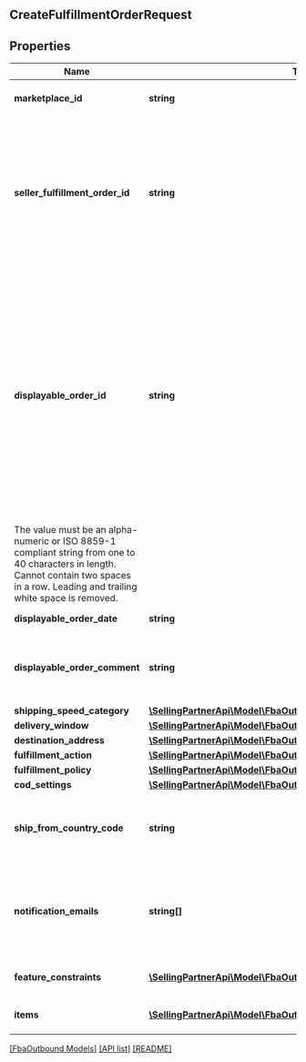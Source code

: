 ## CreateFulfillmentOrderRequest

## Properties

Name | Type | Description | Notes
------------ | ------------- | ------------- | -------------
**marketplace_id** | **string** | The marketplace the fulfillment order is placed against. | [optional]
**seller_fulfillment_order_id** | **string** | A fulfillment order identifier that the seller creates to track their fulfillment order. The SellerFulfillmentOrderId must be unique for each fulfillment order that a seller creates. If the seller&#39;s system already creates unique order identifiers, then these might be good values for them to use. |
**displayable_order_id** | **string** | A fulfillment order identifier that the seller creates. This value displays as the order identifier in recipient-facing materials such as the outbound shipment packing slip. The value of DisplayableOrderId should match the order identifier that the seller provides to the recipient. The seller can use the SellerFulfillmentOrderId for this value or they can specify an alternate value if they want the recipient to reference an alternate order identifier.
The value must be an alpha-numeric or ISO 8859-1 compliant string from one to 40 characters in length. Cannot contain two spaces in a row. Leading and trailing white space is removed. |
**displayable_order_date** | **string** | A datetime string in ISO 8601 format. |
**displayable_order_comment** | **string** | Order-specific text that appears in recipient-facing materials such as the outbound shipment packing slip. |
**shipping_speed_category** | [**\SellingPartnerApi\Model\FbaOutbound\ShippingSpeedCategory**](ShippingSpeedCategory.md) |  |
**delivery_window** | [**\SellingPartnerApi\Model\FbaOutbound\DeliveryWindow**](DeliveryWindow.md) |  | [optional]
**destination_address** | [**\SellingPartnerApi\Model\FbaOutbound\Address**](Address.md) |  |
**fulfillment_action** | [**\SellingPartnerApi\Model\FbaOutbound\FulfillmentAction**](FulfillmentAction.md) |  | [optional]
**fulfillment_policy** | [**\SellingPartnerApi\Model\FbaOutbound\FulfillmentPolicy**](FulfillmentPolicy.md) |  | [optional]
**cod_settings** | [**\SellingPartnerApi\Model\FbaOutbound\CODSettings**](CODSettings.md) |  | [optional]
**ship_from_country_code** | **string** | The two-character country code for the country from which the fulfillment order ships. Must be in ISO 3166-1 alpha-2 format. | [optional]
**notification_emails** | **string[]** | A list of email addresses that the seller provides that are used by Amazon to send ship-complete notifications to recipients on behalf of the seller. | [optional]
**feature_constraints** | [**\SellingPartnerApi\Model\FbaOutbound\FeatureSettings[]**](FeatureSettings.md) | A list of features and their fulfillment policies to apply to the order. | [optional]
**items** | [**\SellingPartnerApi\Model\FbaOutbound\CreateFulfillmentOrderItem[]**](CreateFulfillmentOrderItem.md) | An array of item information for creating a fulfillment order. |

[[FbaOutbound Models]](../) [[API list]](../../Api) [[README]](../../../README.md)
